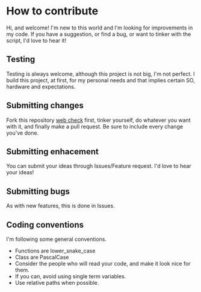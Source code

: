 # How to contribute

Hi, and welcome! I'm new to this world and I'm looking for improvements in my code. If you have a suggestion, or find a bug, or want to tinker with the script, 
I'd love to hear it!

## Testing

Testing is always welcome, although this project is not big, I'm not perfect. I build this project, at first, for my personal needs and that implies certain SO,
hardware and expectations.

## Submitting changes

Fork this repository [web check](https://github.com/Jaime-alv/web_check.git) first, tinker yourself, do whatever you want with it, and finally make a pull request.
Be sure to include every change you've done.

## Submitting enhacement

You can submit your ideas through Issues/Feature request. I'd love to hear your ideas!

## Submitting bugs

As with new features, this is done in Issues.

## Coding conventions

I'm following some general conventions.
- Functions are lower_snake_case
- Class are PascalCase
- Consider the people who will read your code, and make it look nice for them.
- If you can, avoid using single term variables.
- Use relative paths when possible.
